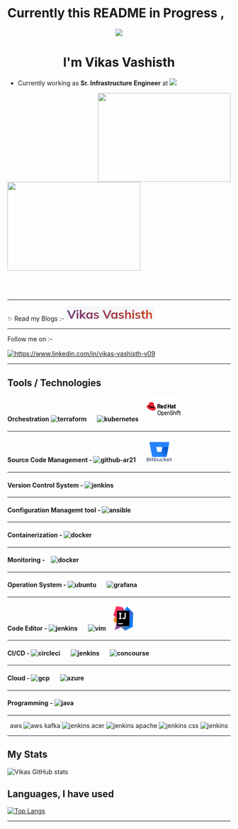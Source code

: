 # Currently this README in Progress , 


<p align="center">
<img src="https://user-images.githubusercontent.com/74038190/226190894-18e959ba-d458-4a94-ac44-790190f2a947.gif" width="450">
</p>
<h1 align="center">I'm Vikas Vashisth</h1>


-  Currently working as **Sr. Infrastructure Engineer** at <a href="https://www.sita.aero/"><img src="https://mediaresource.sfo2.digitaloceanspaces.com/wp-content/uploads/2024/09/27105724/SITA-Logo.png" width="100" ></a>

 
<img src="https://github.com/Anmol-Baranwal/Cool-GIFs-For-GitHub/assets/74038190/dad5d025-91c3-43b9-9a3d-1c9266f77cb7" width="300" height="200" align="right"> 
<img src="https://user-images.githubusercontent.com/74038190/212750672-2f3f2b50-c84f-4ed8-a60a-849ae69ff9df.gif" width="300" height="200">

  <br><br>



---

 ✨ Read my Blogs :- <a href="https://blog.nashtechglobal.com/author/vikasvashisthnt/"><img src="/assets/blog_img.png" width="200"></a>


---

<p align="left">

Follow me on :-

<a href="https://linkedin.com/in/vikas-vashisth-v09" target="blank"><img align="center" src="https://www.vectorlogo.zone/logos/linkedin/linkedin-icon.svg" alt="https://www.linkedin.com/in/vikas-vashisth-v09" height="30" width="40" /></a>



</p>

---
## Tools / Technologies

#### Orchestration <img src="https://www.vectorlogo.zone/logos/terraformio/terraformio-icon.svg" alt="terraform" width="45" height="55" style="margin-right: 20px;" />  <img src="https://www.vectorlogo.zone/logos/kubernetes/kubernetes-icon.svg" alt="kubernetes" width="55" height="55"  />&nbsp;&nbsp;&nbsp;&nbsp;&nbsp;<img src="assets/redhat_openshift.png" alt="redhat_openshift" width="80" height="55" style="margin-right: 20px;"/> 

---

#### Source Code Management -   <img src="https://www.vectorlogo.zone/logos/github/github-icon.svg" alt="github-ar21" width="60" height="80" style="margin-right: 20px;" />  <img src="https://raw.githubusercontent.com/devicons/devicon/ca28c779441053191ff11710fe24a9e6c23690d6/icons/bitbucket/bitbucket-original-wordmark.svg" alt ="bitbucket" width="60" height="50">

---

#### Version Control System -   <img src="https://www.vectorlogo.zone/logos/git-scm/git-scm-icon.svg" alt="jenkins" width="45" height="55"/>


---

#### Configuration Managemt tool -       <img src="https://www.vectorlogo.zone/logos/ansible/ansible-icon.svg" alt="ansible" width="45" height="55"/>


---
#### Containerization  - <img src="https://www.vectorlogo.zone/logos/docker/docker-icon.svg" alt="docker" width="60" height="50"/>
---

#### Monitoring  - &nbsp;&nbsp;&nbsp;<img src="https://www.vectorlogo.zone/logos/grafana/grafana-ar21~bgwhite.svg" alt="docker" width="80" height="60"/>
---

#### Operation System - <img src="https://www.vectorlogo.zone/logos/ubuntu/ubuntu-icon.svg" alt="ubuntu" width="60" height="80" style="margin-right: 20px;"/>   <img src="https://www.vectorlogo.zone/logos/microsoft/microsoft-icon.svg" alt="grafana" width="60" height="80"/>
---

#### Code Editor - <img src="https://www.vectorlogo.zone/logos/visualstudio_code/visualstudio_code-icon.svg" alt="jenkins" width="45" height="55" style="margin-right: 20px;"/>   <img src="https://www.vectorlogo.zone/logos/vim/vim-icon.svg" alt="vim" width="45" height="55"/>&nbsp;&nbsp;&nbsp;&nbsp;&nbsp;<img src="assets/intellij.png" alt="intellij" width="45" height="55" style="margin-right: 20px;"/> 

---

#### CI/CD - <img src="https://www.vectorlogo.zone/logos/circleci/circleci-icon.svg" alt="circleci" width="45" height="55" style="margin-right: 20px;"/>  <img src="https://www.vectorlogo.zone/logos/jenkins/jenkins-icon.svg" alt="jenkins" width="45" height="55" style="margin-right: 20px;"/>  <img src="https://www.vectorlogo.zone/logos/concourse-ci/concourse-ci-icon.svg" alt="concourse" width="45" height="55"/>

---

#### Cloud -  <img src="https://www.vectorlogo.zone/logos/google_cloud/google_cloud-icon.svg" alt="gcp" width="45" height="55"/>  &nbsp;&nbsp;&nbsp;&nbsp;&nbsp; <img src="https://www.vectorlogo.zone/logos/microsoft_azure/microsoft_azure-ar21~bgwhite.svg" alt="azure" width="80" height="55"/>


---
#### Programming -       <img src="https://www.vectorlogo.zone/logos/java/java-icon.svg" alt="java" width="45" height="55"/>
---

<p align="center">
aws    <img src="https://www.vectorlogo.zone/logos/amazon_aws/amazon_aws-icon.svg" alt="aws" width="45" height="55"/>
kafka  <img src="https://www.vectorlogo.zone/logos/apache_kafka/apache_kafka-icon.svg" alt="jenkins" width="45" height="55"/> 
acer   <img src="https://www.vectorlogo.zone/logos/acer/acer-ar21.svg" alt="jenkins" width="45" height="55"/>
apache <img src="https://www.vectorlogo.zone/logos/apache/apache-icon.svg" alt="jenkins" width="45" height="55"/>
css    <img src="https://www.vectorlogo.zone/logos/w3_css/w3_css-icon.svg" alt="jenkins" width="45" height="55"/>
</p>

---
## My Stats

![Vikas GitHub stats](https://github-readme-stats.vercel.app/api?username=VikasVashisth&show_icons=true&theme=highcontrast)


## Languages, I have used

[![Top Langs](https://github-readme-stats.vercel.app/api/top-langs/?username=VikasVashisth&layout=compact)](https://github.com/VikasVashisth/github-readme-stats)

---
<!---
VikasVashisth/VikasVashisth is a ✨ special ✨ repository because its `README.md` (this file) appears on your GitHub profile.
You can click the Preview link to take a look at your changes.
--->
